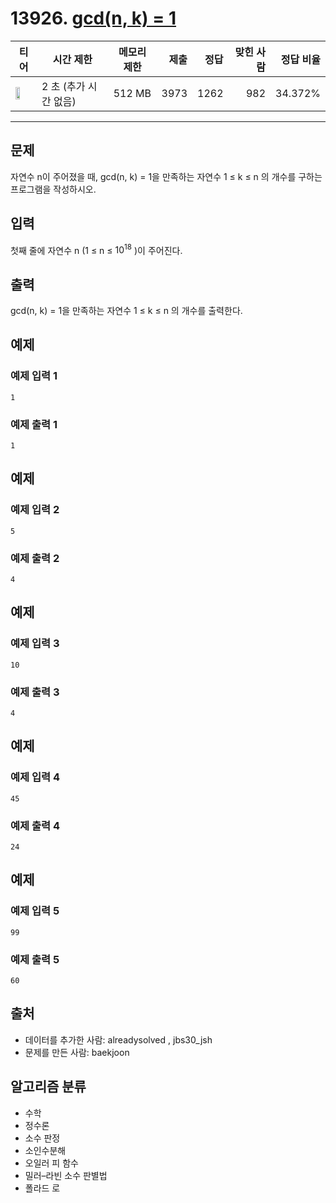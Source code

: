 # 13926. [gcd(n, k) = 1](https://www.acmicpc.net/problem/13926)

| 티어 | 시간 제한 | 메모리 제한 | 제출 | 정답 | 맞힌 사람 | 정답 비율 |
|---|---|---|---:|---:|---:|---:|
| <img src="https://static.solved.ac/tier_small/21.svg" width="50%" /> | 2 초 (추가 시간 없음) | 512 MB | 3973 | 1262 | 982 | 34.372% |

---

## 문제

자연수 n이 주어졌을 때, gcd(n, k) = 1을 만족하는 자연수 1 ≤ k ≤ n 의 개수를 구하는 프로그램을 작성하시오.

## 입력

첫째 줄에 자연수 n (1 ≤ n ≤ $10^{18}$
)이 주어진다.

## 출력

gcd(n, k) = 1을 만족하는 자연수 1 ≤ k ≤ n 의 개수를 출력한다.

## 예제

### 예제 입력 1

```
1
```

### 예제 출력 1

```
1
```

## 예제

### 예제 입력 2

```
5
```

### 예제 출력 2

```
4
```

## 예제

### 예제 입력 3

```
10
```

### 예제 출력 3

```
4
```

## 예제

### 예제 입력 4

```
45
```

### 예제 출력 4

```
24
```

## 예제

### 예제 입력 5

```
99
```

### 예제 출력 5

```
60
```

## 출처

- 데이터를 추가한 사람: alreadysolved , jbs30_jsh
- 문제를 만든 사람: baekjoon

## 알고리즘 분류

- 수학
- 정수론
- 소수 판정
- 소인수분해
- 오일러 피 함수
- 밀러–라빈 소수 판별법
- 폴라드 로

